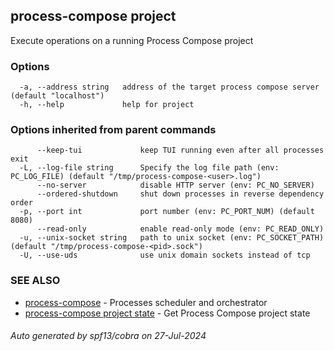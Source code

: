 ## process-compose project

Execute operations on a running Process Compose project

### Options

```
  -a, --address string   address of the target process compose server (default "localhost")
  -h, --help             help for project
```

### Options inherited from parent commands

```
      --keep-tui             keep TUI running even after all processes exit
  -L, --log-file string      Specify the log file path (env: PC_LOG_FILE) (default "/tmp/process-compose-<user>.log")
      --no-server            disable HTTP server (env: PC_NO_SERVER)
      --ordered-shutdown     shut down processes in reverse dependency order
  -p, --port int             port number (env: PC_PORT_NUM) (default 8080)
      --read-only            enable read-only mode (env: PC_READ_ONLY)
  -u, --unix-socket string   path to unix socket (env: PC_SOCKET_PATH) (default "/tmp/process-compose-<pid>.sock")
  -U, --use-uds              use unix domain sockets instead of tcp
```

### SEE ALSO

* [process-compose](process-compose.md)	 - Processes scheduler and orchestrator
* [process-compose project state](process-compose_project_state.md)	 - Get Process Compose project state

###### Auto generated by spf13/cobra on 27-Jul-2024
